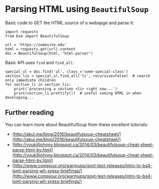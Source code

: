 Parsing HTML using `BeautifulSoup`
==================================

Basic code to GET the HTML source of a webapge and parse it:

    import requests
    from bs4 import BeautifulSoup

    url = 'https://somesite.edu'
    html = requests.get(url).content
    doc = BeautifulSoup(html, "html.parser")


Basic API uses `find` and `find_all`:

    special_ul = doc.find('ul', class_='some-special-class')
    section_lis = special_ul.find_all('li', recursive=False)  # search only immediate children
    for section_li in section_lis:
        print('processing a section <li> right now...')
        print(section_li.prettify())  # useful seeing HTML in when developing...



Further reading
---------------
You can learn more about BeautifulSoup from these excellent tutorials:

  - [http://akul.me/blog/2016/beautifulsoup-cheatsheet/](http://akul.me/blog/2016/beautifulsoup-cheatsheet/)
  - [http://youkilljohnny.blogspot.ca/2014/03/beautifulsoup-cheat-sheet-parse-html-by.html](http://youkilljohnny.blogspot.ca/2014/03/beautifulsoup-cheat-sheet-parse-html-by.html)
  - [http://www.compjour.org/warmups/govt-text-releases/intro-to-bs4-lxml-parsing-wh-press-briefings/](http://www.compjour.org/warmups/govt-text-releases/intro-to-bs4-lxml-parsing-wh-press-briefings/)
